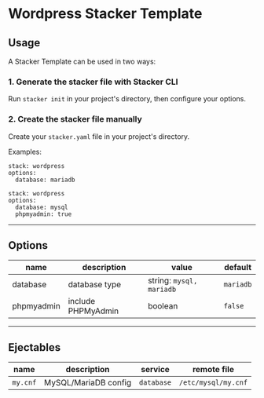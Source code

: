 # Wordpress Stacker Template

## Usage

A Stacker Template can be used in two ways:

### 1. Generate the stacker file with Stacker CLI

Run `stacker init` in your project's directory, then configure your options.

### 2. Create the stacker file manually

Create your `stacker.yaml` file in your project's directory.

Examples:

```
stack: wordpress
options:
  database: mariadb
```

```
stack: wordpress
options:
  database: mysql
  phpmyadmin: true
```

---

## Options

| name | description | value | default |
| ---- | ----------- | ----- | ------- |
| database | database type | string: `mysql, mariadb` | `mariadb`|
| phpmyadmin | include PHPMyAdmin | boolean | `false` |

---

## Ejectables

| name | description | service | remote file |
| ---- | ----------- | ------- | ----------- |
| `my.cnf` | MySQL/MariaDB config | `database` | `/etc/mysql/my.cnf` |

